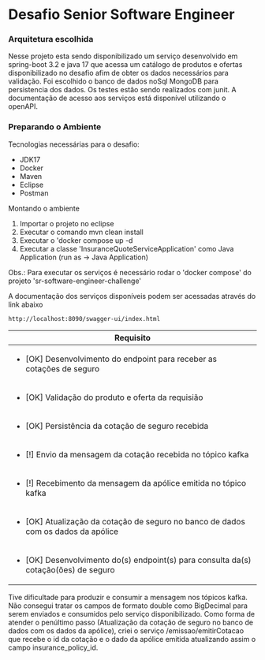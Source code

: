 # Desafio Senior Software Engineer

### <a name="setup_environment">Arquitetura escolhida</a> 

Nesse projeto esta sendo disponibilizado um serviço desenvolvido em spring-boot 3.2 e java 17 que acessa um catálogo de produtos e ofertas disponibilizado no desafio afim de obter os dados necessários para validação.
Foi escolhido o banco de dados noSql MongoDB para persistencia dos dados.
Os testes estão sendo realizados com junit.
A documentação de acesso aos serviços está disponível utilizando o openAPI.

### <a name="setup_environment">Preparando o Ambiente</a> 


Tecnologias necessárias para o desafio:

- JDK17
- Docker
- Maven
- Eclipse
- Postman


Montando o ambiente

1. Importar o projeto no eclipse
2. Executar o comando mvn clean install 
3. Executar o 'docker compose up -d
4. Executar a classe 'InsuranceQuoteServiceApplication' como Java Application (run as -> Java Application)

Obs.: Para executar os serviços é necessário rodar o 'docker compose' do projeto 'sr-software-engineer-challenge'

A documentação dos serviços disponíveis podem ser acessadas através do link abaixo

```shell script
http://localhost:8090/swagger-ui/index.html 
```



| Requisito                                                                                           | 
|-----------------------------------------------------------------------------------------------------|
| <ul><li>[OK] Desenvolvimento do endpoint para receber as cotações de seguro</li></ul>               |
| <ul><li>[OK] Validação do produto e oferta da requisião</li></ul>                                   |
| <ul><li>[OK] Persistência da cotação de seguro recebida</li></ul>                                   |
| <ul><li>[!] Envio da mensagem da cotação recebida no tópico kafka</li></ul>                         |
| <ul><li>[!] Recebimento da mensagem da apólice emitida no tópico kafka</li></ul>                    |
| <ul><li>[OK] Atualização da cotação de seguro no banco de dados com os dados da apólice</li></ul>   |
| <ul><li>[OK] Desenvolvimento do(s) endpoint(s) para consulta da(s) cotação(ões) de seguro</li></ul> |

Tive dificultade para produzir e consumir a mensagem nos tópicos kafka. Não consegui tratar os campos de formato double como BigDecimal para serem enviados e consumidos pelo serviço disponibilizado.
Como forma de atender o penúltimo passo (Atualização da cotação de seguro no banco de dados com os dados da apólice), criei o serviço /emissao/emitirCotacao que recebe o id da cotação e o dado da apólice emitida atualizando assim o campo insurance_policy_id.

